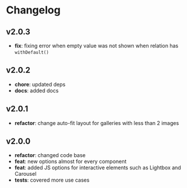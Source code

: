 # Changelog

## v2.0.3

- **fix**: fixing error when empty value was not shown when relation has `withDefault()`

## v2.0.2

- **chore**: updated deps
- **docs**: added docs

## v2.0.1

- **refactor**: change auto-fit layout for galleries with less than 2 images

## v2.0.0

- **refactor**: changed code base
- **feat**: new options almost for every component
- **feat**: added JS options for interactive elements such as Lightbox and Carousel
- **tests**: covered more use cases
